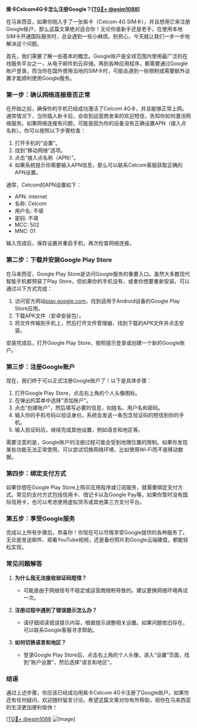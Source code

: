 **紫卡Celcom4G卡怎么注册Google？[[TG💪+ @esim1088](https://t.me/s/esim1088)]**

在马来西亚，如果你刚入手了一张紫卡（Celcom 4G SIM卡），并且想用它来注册Google账户，那么这篇文章绝对适合你！无论你是新手还是老手，在使用本地SIM卡开通国际服务时，总会遇到一些小麻烦。别担心，今天就让我们一步一步地解决这个问题。

首先，我们需要了解一些基本的概念。Google账户是全球范围内使用最广泛的在线服务平台之一，从电子邮件到云存储，再到各种应用程序，都需要通过Google账户登录。而当你在国外使用当地的SIM卡时，可能会遇到一些限制或需要额外设置才能顺利使用Google服务。

### **第一步：确认网络连接是否正常**
在开始之前，确保你的手机已经成功激活了Celcom 4G卡，并且能够正常上网。通常情况下，当你插入新卡后，会收到运营商发来的欢迎短信，告知你如何激活网络服务。如果网络连接有问题，可能是因为你的设备没有正确设置APN（接入点名称）。你可以按照以下步骤检查：

1. 打开手机的“设置”。
2. 找到“移动网络”选项。
3. 点击“接入点名称（APN）”。
4. 如果系统提示你需要输入APN信息，那么可以联系Celcom客服获取正确的APN设置。

通常，Celcom的APN设置如下：
- APN: internet
- 名称: Celcom
- 用户名: 不填
- 密码: 不填
- MCC: 502
- MNC: 01

输入完成后，保存设置并重启手机，再次检查网络连接。

### **第二步：下载并安装Google Play Store**
在马来西亚，Google Play Store是访问Google服务的重要入口。虽然大多数现代智能手机都预装了Play Store，但如果你的手机没有，或者你想要重新安装，可以通过以下方式完成：

1. 访问官方网站[play.google.com](https://play.google.com)，找到适用于Android设备的Google Play Store应用。
2. 下载APK文件（安卓安装包）。
3. 将文件传输到手机上，然后打开文件管理器，找到下载的APK文件并点击安装。

安装完成后，打开Google Play Store，按照提示登录或创建一个新的Google账户。

### **第三步：注册Google账户**
现在，我们终于可以正式注册Google账户了！以下是具体步骤：

1. 打开Google Play Store，点击右上角的个人头像图标。
2. 在弹出的菜单中选择“添加账户”。
3. 点击“创建账户”，然后填写必要的信息，如姓名、用户名和密码。
4. 输入你的手机号码以验证身份。系统会发送一条包含验证码的短信到你的手机。
5. 输入验证码后，继续完成其他设置，例如语言和地区等。

需要注意的是，Google账户的注册过程可能会受到地理位置的限制。如果你发现某些功能无法正常使用，可以尝试切换网络环境，比如使用Wi-Fi而不是移动数据。

### **第四步：绑定支付方式**
如果你想在Google Play Store上购买应用程序或订阅服务，就需要绑定支付方式。常见的支付方式包括信用卡、借记卡以及Google Pay等。如果你暂时没有国际信用卡，也可以考虑使用虚拟货币或其他第三方支付平台。

### **第五步：享受Google服务**
完成以上所有步骤后，恭喜你！你现在可以尽情享受Google提供的各种服务了。无论是发送邮件、观看YouTube视频，还是备份照片到Google云端硬盘，都能轻松实现。

### **常见问题解答**
1. **为什么我无法接收验证码短信？**
   - 可能是由于网络信号不稳定或运营商限制导致的。建议更换网络环境再试一次。

2. **注册过程中遇到了错误提示怎么办？**
   - 请仔细阅读错误提示内容，根据提示调整相关设置。如果问题依旧存在，可以联系Google客服寻求帮助。

3. **如何切换语言和地区？**
   - 登录Google Play Store后，点击右上角的个人头像，进入“设置”页面，找到“账户设置”，然后选择“语言和地区”。

### **结语**
通过上述步骤，你应该已经成功用紫卡Celcom 4G卡注册了Google账户。如果你还有任何疑问，欢迎随时留言讨论。希望这篇文章对你有所帮助，祝你在马来西亚的生活更加便利愉快！

[[TG💪+ @esim1088](https://t.me/s/esim1088) ![Image](https://i.postimg.cc/4NQfJmqS/Snipaste-2025-05-13-00-14-12.png)]